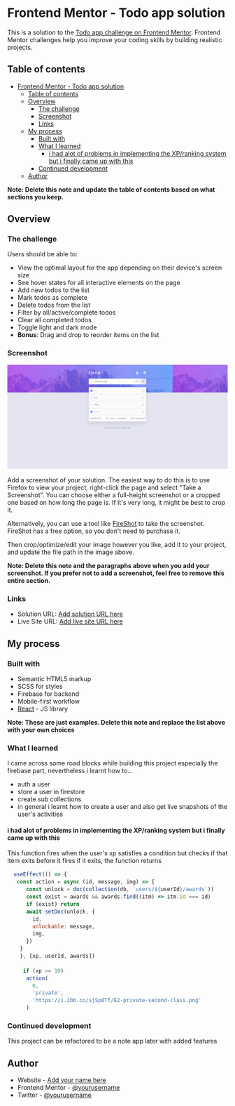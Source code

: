 # Frontend Mentor - Todo app solution

This is a solution to the [Todo app challenge on Frontend Mentor](https://www.frontendmentor.io/challenges/todo-app-Su1_KokOW). Frontend Mentor challenges help you improve your coding skills by building realistic projects. 

## Table of contents

- [Frontend Mentor - Todo app solution](#frontend-mentor---todo-app-solution)
  - [Table of contents](#table-of-contents)
  - [Overview](#overview)
    - [The challenge](#the-challenge)
    - [Screenshot](#screenshot)
    - [Links](#links)
  - [My process](#my-process)
    - [Built with](#built-with)
    - [What I learned](#what-i-learned)
      - [i had alot of problems in implementing the XP/ranking system but i finally came up with this](#i-had-alot-of-problems-in-implementing-the-xpranking-system-but-i-finally-came-up-with-this)
    - [Continued development](#continued-development)
  - [Author](#author)

**Note: Delete this note and update the table of contents based on what sections you keep.**

## Overview

### The challenge

Users should be able to:

- View the optimal layout for the app depending on their device's screen size
- See hover states for all interactive elements on the page
- Add new todos to the list
- Mark todos as complete
- Delete todos from the list
- Filter by all/active/complete todos
- Clear all completed todos
- Toggle light and dark mode
- **Bonus**: Drag and drop to reorder items on the list

### Screenshot

![](.../../src/assets/todo-home-light.png)

Add a screenshot of your solution. The easiest way to do this is to use Firefox to view your project, right-click the page and select "Take a Screenshot". You can choose either a full-height screenshot or a cropped one based on how long the page is. If it's very long, it might be best to crop it.

Alternatively, you can use a tool like [FireShot](https://getfireshot.com/) to take the screenshot. FireShot has a free option, so you don't need to purchase it. 

Then crop/optimize/edit your image however you like, add it to your project, and update the file path in the image above.

**Note: Delete this note and the paragraphs above when you add your screenshot. If you prefer not to add a screenshot, feel free to remove this entire section.**

### Links

- Solution URL: [Add solution URL here](https://your-solution-url.com)
- Live Site URL: [Add live site URL here](https://your-live-site-url.com)

## My process

### Built with

- Semantic HTML5 markup
- SCSS for styles
- Firebase for backend
- Mobile-first workflow
- [React](https://reactjs.org/) - JS library

**Note: These are just examples. Delete this note and replace the list above with your own choices**

### What I learned

I came across some road blocks while building this project especially the firebase part, nevertheless i learnt how to...
- auth a user
- store a user in firestore 
- create sub collections
- in general i learnt how to create a user and also get live snapshots of the user's activities


#### i had alot of problems in implementing the XP/ranking system but i finally came up with this
This function fires when the user's xp satisfies a condition but checks if that item exits before it fires
if it exits, the function returns

```js
  useEffect(() => {
   const action = async (id, message, img) => {
      const unlock = doc(collection(db, `users/${userId}/awards`))
      const exist = awards && awards.find((itm) => itm.id === id)
      if (exist) return
      await setDoc(unlock, {
        id,
        unlockable: message,
        img,
      })
    }
    }, [xp, userId, awards])

     if (xp >= 10)
      action(
        0,
        'private',
        'https://i.ibb.co/sjSp8Tf/E2-private-second-class.png'
      )
```

### Continued development
This project can be refactored to be a note app later with added features

## Author

- Website - [Add your name here](https://www.your-site.com)
- Frontend Mentor - [@yourusername](https://www.frontendmentor.io/profile/yourusername)
- Twitter - [@yourusername](https://www.twitter.com/yourusername)
